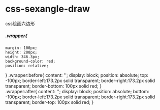 # css-sexangle-draw
css绘画六边形
##### .wrapper{
    margin: 100px;
    height: 200px;
    width: 346.3px;
    background-color: red;
    position: relative;
} 
.wrapper:before{
    content: '';
    display: block;
    position: absolute;
    top: -100px;
    border-left:173.2px solid transparent;
    border-right:173.2px solid transparent;
    border-bottom: 100px solid red;
}  
.wrapper:after{
    content: '';
    display: block;
    position: absolute;
    bottom: -100px;
    border-left:173.2px solid transparent;
    border-right:173.2px solid transparent;
    border-top: 100px solid red;
}
